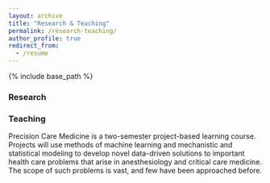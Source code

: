 ```yaml
---
layout: archive
title: "Research & Teaching"
permalink: /research-teaching/
author_profile: true
redirect_from:
  - /resume
---
```


{% include base_path %}

### Research

### Teaching
Precision Care Medicine is a two-semester project-based learning course. Projects will use methods of machine learning and mechanistic and statistical modeling to develop novel data-driven solutions to important health care problems that arise in anesthesiology and critical care medicine. The scope of such problems is vast, and few have been approached before. 
